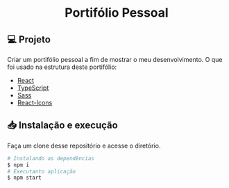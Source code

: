 <h1 align="center">Portifólio Pessoal</h1>

## 💻 Projeto
Criar um portifólio pessoal a fim de mostrar o meu desenvolvimento. O que foi usado na estrutura deste portifólio:

 - [React](https://pt-br.reactjs.org/)
 - [TypeScript](https://www.typescriptlang.org/)
 - [Sass](https://sass-lang.com/)
 - [React-Icons](https://react-icons.netlify.com/)

## 📥 Instalação e execução

Faça um clone desse repositório e acesse o diretório.

```bash
# Instalando as dependências
$ npm i
# Executanto aplicação
$ npm start
```